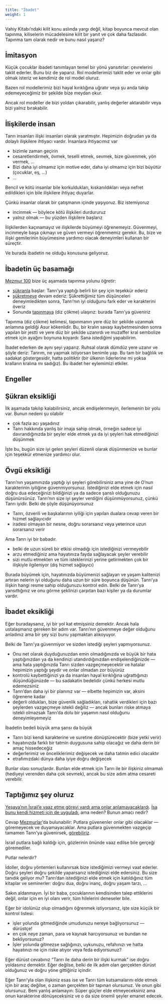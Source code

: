 ```yaml
---
title: "İbadet"
weight: 1
---
```


Vahiy Kitabı’ndaki kilit konu aslında yargı değil, kitap boyunca mevcut olan tapınma, kiliselerin mücadelesine kilit bir yanıt ve çok daha fazlasıdır. Tapınma tam olarak nedir ve bunu nasıl yaşarız?

## İmitasyon

<a name="0b73"></a>
Küçük çocuklar ibadeti tanımlayan temel bir yönü yansıtırlar: çevrelerini taklit ederler. Bunu biz de yaparız. Rol modellerimizi taklit eder ve onlar gibi olmak isteriz ve kendimiz de rol model oluruz.

Bazen rol modellerimiz bizi hayal kırıklığına uğratır veya şu anda takip edemeyeceğimiz bir şekilde bize meydan okur.

Ancak rol modeller de bizi yoldan çıkarabilir, yanlış değerler aktarabilir veya bizi yalnız bırakabilir.

## İlişkilerde insan

<a name="1355"></a>
Tanrı insanları ilişki insanları olarak yaratmıştır. Hepimizin doğrudan ya da dolaylı ilişkilere ihtiyacı vardır. İnsanlara ihtiyacımız var

- bizimle zaman geçirin
- cesaretlendirmek, övmek, teselli etmek, sevmek, bize güvenmek, yön vermek, …
- Bizi daha iyi olmamız için motive eder, daha iyi olmamız için bizi büyütür (çocuklar, eş, …)
- …

Bencil ve kötü insanlar bile korkuldukları, kıskanıldıkları veya nefret edildikleri için bile ilişkilere ihtiyaç duyarlar.

Çünkü insanlar olarak bir çatışmanın içinde yaşıyoruz. Biz istemiyoruz

- incinmek — böylece kötü ilişkileri durdururuz
- yalnız olmak — bu yüzden ilişkilere başlarız

İlişkilerden kaçınamayız ve ilişkilerde büyümeyi öğrenemeyiz. Güvenmeyi, incinmeyle başa çıkmayı ve güven vermeyi öğrenmemiz gerekir. Bu, bize ve ilişki gemilerinin büyümesine yardımcı olacak deneyimleri kullanan bir süreçtir.

Ve burada ibadetin ne olduğu konusuna geliyoruz.

## İbadetin üç basamağı

<a name="ce8d"></a>
[Mezmur 100](https://biblehub.com/interlinear/psalms/100-4.htm) bize üç aşamada tapınma yolunu öğretir:

- [şükranla](https://biblehub.com/hebrew/8426.htm) başlar: Tanrı’ya yaptığı belirli bir şey için teşekkür ederiz
- [şükretmeye](https://biblehub.com/hebrew/8416.htm) devam ederiz: Şükrettiğimiz tüm düşünceleri deneyimledikten sonra, Tanrı’nın iyi olduğunu fark eder ve karakterini överiz
- Sonunda [tapınmaya](https://biblehub.com/hebrew/1288.htm) (diz çökme) ulaşırız: burada Tanrı’ya güveniriz

Tapınma (diz çökme) kelimesi, tapınmanın yere düz bir şekilde uzanmak anlamına geldiği Asur kökenlidir. Bu, bir kralın savaşı kaybetmesinden sonra yapılan bir jestti ve yere düz bir şekilde uzanırdı ve muzaffer kral sembolize etmek için ayağını boynuna koyardı: Sana istediğimi yapabilirim.

İbadet ederken de aynı şeyi yaparız. Ruhsal olarak dümdüz yere uzanır ve şöyle deriz: Tanrım, ne yapmak istiyorsan benimle yap. Bu tam bir bağlılık ve sadakat göstergesidir, hatta politiktir (bir ülkenin liderlerine mi yoksa kralların kralına mı sadığız). Bu ibadet her eylemimizi etkiler.

## Engeller

<a name="0f60"></a>

## Şükran eksikliği

<a name="cda2"></a>
İlk aşamada takılıp kalabilirsiniz, ancak endişelenmeyin, ilerlemenin bir yolu var. Bunun nedeni şu olabilir

- çok fazla acı yaşadınız
- Tanrı hakkında yanlış bir imaja sahip olmak, örneğin sadece iyi davrandığınızda bir şeyler elde etmek ya da iyi şeyleri hak etmediğinizi düşünmek

İşte bu, bugün size iyi gelen şeyleri düzenli olarak düşünmenize ve bunlar için teşekkür etmenize yardımcı olur.

## Övgü eksikliği

<a name="5cbd"></a>
Tanrı’nın yaşamınızda yaptığı iyi şeyleri görebilirsiniz ama yine de O’nun karakterinin iyiliğine güvenmiyorsunuz. İstediğinizi elde etmek için nasıl doğru dua edeceğinizi bildiğinizi ya da sadece şanslı olduğunuzu düşünürsünüz. Tanrı’nın size iyi şeyler verdiğini düşünmüyorsunuz, çünkü Tanrı iyidir. Belki de şöyle düşünüyorsunuz

- Tanrı, özverili ve başkalarının iyiliği için yapılan dualara cevap veren bir hizmet sağlayıcıdır
- iradesi olmayan bir nesne, doğru sorarsanız veya yeterince uzun sorarsanız verir

Ama Tanrı iyi bir babadır.

- belki de uzun süreli bir etkisi olmadığı için istediğinizi vermeyebilir
- arzu etmediğiniz ama hayatınıza fayda sağlayacak şeyler verebilir
- sizi mutlu etmekten ve tüm isteklerinizi yerine getirmekten çok bir ilişkiyle ilgileniyor (dış hizmet sağlayıcı)

Burada büyümek için, hayatınızda büyümenizi sağlayan ve yaşam kalitenizi artıran nelerin iyi olduğunu daha uzun bir süre boyunca düşünün. Tanrı’ya ilişkin hangi resme sahip olduğunuzu kontrol edin. Belki de Tanrı’ya yansıttığınız ve onu görme şeklinizi çarpıtan bazı kişiler ya da durumlar vardır.

## İbadet eksikliği

<a name="3e06"></a>
Eğer buradaysanız, iyi bir yol kat etmişsiniz demektir. Ancak hala ustalaşmanız gereken bir adım var. Tanrı’nın güvenmeye değer olduğunu anladınız ama bir şey sizi bunu yapmaktan alıkoyuyor.

Belki de Tanrı’ya güvenmiyor ve sizden istediği şeyleri yapmıyorsunuz.

- Onu net olarak duyduğunuzdan emin olmadığınızda ve büyük bir hata yaptığınızdan ya da kendinizi utandırdığınızdan endişelendiğinizde — ama hata yaptığınızda Tanrı sizden vazgeçmeyecektir ve hatalar hepimizin yaptığı şeydir ve onlar olmadan zor büyürüz
- kontrolü kaybettiğinizi ya da insanları hayal kırıklığına uğrattığınızı düşündüğünüzde — bu sadakatin bedelidir çünkü herkesi mutlu edemezsiniz
- Tanrı’dan daha iyi bir planınız var — elbette hepimizin var, aksini öğrenene kadar
- değerli oldukları, bize güvenlik sağladıkları, rahatlık verdikleri için bazı şeylerden vazgeçmeye istekli değiliz — ancak bunları riske atmaya istekli olmazsak Tanrı’da dolu bir yaşamın nasıl olduğunu deneyimleyemeyiz

İbadetin bedeli büyük ama şansı da büyük

- Tanrı bizi kendi karakterine ve suretine dönüştürecektir (bize yetki verir)
- hayatınızda farklı bir tatmin duygusuna sahip olacağız ve daha derin bir amaç hissedeceğiz
- değerlerimiz ve önceliklerimiz değişecek ve daha tatmin edici olacaktır
- etrafımızdaki dünya daha iyiye doğru değişecek

Bunlar olası sonuçlardır. Bunları elde etmek için Tanrı ile bir ilişkiniz olmamalı (hediyeyi verenden daha çok sevmek), ancak bu size adım atma cesareti verebilir.

## Taptığımız şey oluruz

<a name="a481"></a>
[Yeşaya’nın İsrail’e vaaz etme görevi vardı ama onlar anlamayacaklardı](https://www.bibleserver.com/TR/Ye%C5%9Faya6%3A8-10). [İsa bunu kendi hizmeti için de uyguladı](https://www.bibleserver.com/TR/Matta13%3A13), ama neden? Bunun amacı nedir?

Cevap [Mezmurlar](https://www.bibleserver.com/TR/Mezmur135%3A15-18)’da bulunabilir: Putlara güvenenler onlar gibi olacaklar — göremeyecek ve duyamayacaklar. Ama putlara güvenmekten vazgeçip tamamen Tanrı’ya güvenirsek, [görebiliriz](https://www.bibleserver.com/TR/Yuhanna3%3A3).

İsrail putlara bağlı kaldığı için, gözlerinin önünde vaaz edilse bile gerçeği göremediler.

Putlar nelerdir?

İdoller, doğru yöntemleri kullanırsak bize istediğimizi vermeyi vaat ederler. Doğru şeyleri doğru şekilde yaparsanız istediğinizi elde edersiniz. Bu size tanıdık geliyor mu? Tanrı’dan istediğinizi elde etmek için katıldığınız tüm kitaplar ve seminerler: doğru dua, doğru inanç, doğru yaşam tarzı, …

Sakın aldanmayın. İyi bir baba, çocuklarının kendisinden talep ettiklerini değil, onlar için en iyi olanı verir, tüm hilelerini deneseler bile.

Eğer bir idolünüz olup olmadığını öğrenmek istiyorsanız, işte size küçük bir kontrol listesi:

- işler yolunda gitmediğinde umudunuzu nereye bağlıyorsunuz — dürüstçe!
- en çok neye zaman, para ve kaynak harcıyorsunuz ve bundan ne bekliyorsunuz?
- İşler yolunda gitmezse sağlığınızı, uykunuzu, refahınızı ve hatta hayatınızı ne için riske atıyor veya feda ediyorsunuz?

Eğer dürüst cevabınız “Tanrı ile daha derin bir ilişki kurmak” ise doğru yoldasınız demektir. Eğer değilse, belki de ilk adım olan gerçekten dürüst olduğunuz ve doğru yöne gittiğiniz içindir.

Eğer Tanrı’yla olan ilişkiniz esas ise ve Tanrı tüm kutsamalarını elde etmek için bir araç değilse, o zaman gerçekten bir tapınan olursunuz. Ve onun gibi olursunuz. Beni yanlış anlamayın: Süper güçler elde etmeyeceksiniz ama onun karakterine dönüşeceksiniz ve o da size önemli şeyler emanet edecek.

